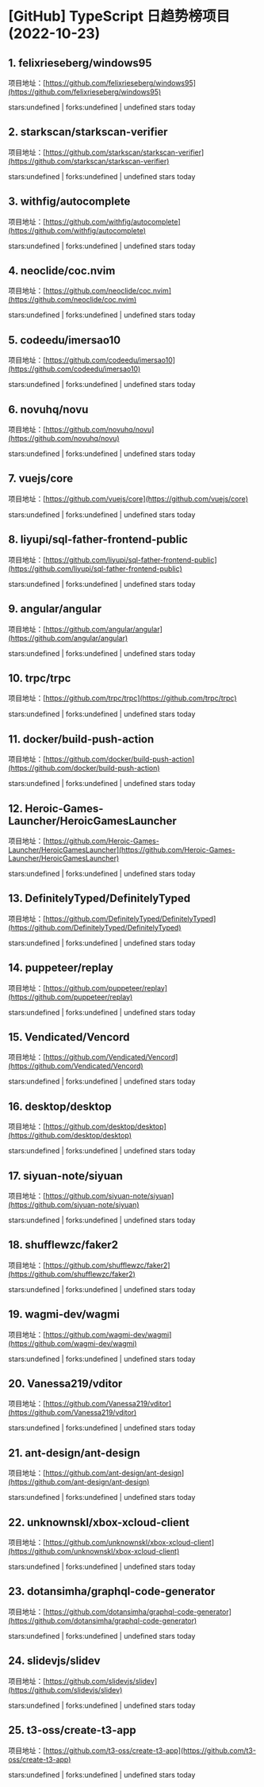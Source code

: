 # [GitHub] TypeScript 日趋势榜项目(2022-10-23)

## 1. felixrieseberg/windows95 

项目地址：[https://github.com/felixrieseberg/windows95](https://github.com/felixrieseberg/windows95)

stars:undefined | forks:undefined | undefined stars today 



## 2. starkscan/starkscan-verifier 

项目地址：[https://github.com/starkscan/starkscan-verifier](https://github.com/starkscan/starkscan-verifier)

stars:undefined | forks:undefined | undefined stars today 



## 3. withfig/autocomplete 

项目地址：[https://github.com/withfig/autocomplete](https://github.com/withfig/autocomplete)

stars:undefined | forks:undefined | undefined stars today 



## 4. neoclide/coc.nvim 

项目地址：[https://github.com/neoclide/coc.nvim](https://github.com/neoclide/coc.nvim)

stars:undefined | forks:undefined | undefined stars today 



## 5. codeedu/imersao10 

项目地址：[https://github.com/codeedu/imersao10](https://github.com/codeedu/imersao10)

stars:undefined | forks:undefined | undefined stars today 



## 6. novuhq/novu 

项目地址：[https://github.com/novuhq/novu](https://github.com/novuhq/novu)

stars:undefined | forks:undefined | undefined stars today 



## 7. vuejs/core 

项目地址：[https://github.com/vuejs/core](https://github.com/vuejs/core)

stars:undefined | forks:undefined | undefined stars today 



## 8. liyupi/sql-father-frontend-public 

项目地址：[https://github.com/liyupi/sql-father-frontend-public](https://github.com/liyupi/sql-father-frontend-public)

stars:undefined | forks:undefined | undefined stars today 



## 9. angular/angular 

项目地址：[https://github.com/angular/angular](https://github.com/angular/angular)

stars:undefined | forks:undefined | undefined stars today 



## 10. trpc/trpc 

项目地址：[https://github.com/trpc/trpc](https://github.com/trpc/trpc)

stars:undefined | forks:undefined | undefined stars today 



## 11. docker/build-push-action 

项目地址：[https://github.com/docker/build-push-action](https://github.com/docker/build-push-action)

stars:undefined | forks:undefined | undefined stars today 



## 12. Heroic-Games-Launcher/HeroicGamesLauncher 

项目地址：[https://github.com/Heroic-Games-Launcher/HeroicGamesLauncher](https://github.com/Heroic-Games-Launcher/HeroicGamesLauncher)

stars:undefined | forks:undefined | undefined stars today 



## 13. DefinitelyTyped/DefinitelyTyped 

项目地址：[https://github.com/DefinitelyTyped/DefinitelyTyped](https://github.com/DefinitelyTyped/DefinitelyTyped)

stars:undefined | forks:undefined | undefined stars today 



## 14. puppeteer/replay 

项目地址：[https://github.com/puppeteer/replay](https://github.com/puppeteer/replay)

stars:undefined | forks:undefined | undefined stars today 



## 15. Vendicated/Vencord 

项目地址：[https://github.com/Vendicated/Vencord](https://github.com/Vendicated/Vencord)

stars:undefined | forks:undefined | undefined stars today 



## 16. desktop/desktop 

项目地址：[https://github.com/desktop/desktop](https://github.com/desktop/desktop)

stars:undefined | forks:undefined | undefined stars today 



## 17. siyuan-note/siyuan 

项目地址：[https://github.com/siyuan-note/siyuan](https://github.com/siyuan-note/siyuan)

stars:undefined | forks:undefined | undefined stars today 



## 18. shufflewzc/faker2 

项目地址：[https://github.com/shufflewzc/faker2](https://github.com/shufflewzc/faker2)

stars:undefined | forks:undefined | undefined stars today 



## 19. wagmi-dev/wagmi 

项目地址：[https://github.com/wagmi-dev/wagmi](https://github.com/wagmi-dev/wagmi)

stars:undefined | forks:undefined | undefined stars today 



## 20. Vanessa219/vditor 

项目地址：[https://github.com/Vanessa219/vditor](https://github.com/Vanessa219/vditor)

stars:undefined | forks:undefined | undefined stars today 



## 21. ant-design/ant-design 

项目地址：[https://github.com/ant-design/ant-design](https://github.com/ant-design/ant-design)

stars:undefined | forks:undefined | undefined stars today 



## 22. unknownskl/xbox-xcloud-client 

项目地址：[https://github.com/unknownskl/xbox-xcloud-client](https://github.com/unknownskl/xbox-xcloud-client)

stars:undefined | forks:undefined | undefined stars today 



## 23. dotansimha/graphql-code-generator 

项目地址：[https://github.com/dotansimha/graphql-code-generator](https://github.com/dotansimha/graphql-code-generator)

stars:undefined | forks:undefined | undefined stars today 



## 24. slidevjs/slidev 

项目地址：[https://github.com/slidevjs/slidev](https://github.com/slidevjs/slidev)

stars:undefined | forks:undefined | undefined stars today 



## 25. t3-oss/create-t3-app 

项目地址：[https://github.com/t3-oss/create-t3-app](https://github.com/t3-oss/create-t3-app)

stars:undefined | forks:undefined | undefined stars today 



